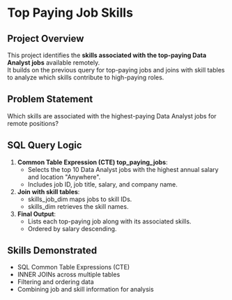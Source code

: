 # Top Paying Job Skills

## Project Overview
This project identifies the **skills associated with the top-paying Data Analyst jobs** available remotely.  
It builds on the previous query for top-paying jobs and joins with skill tables to analyze which skills contribute to high-paying roles.

## Problem Statement
Which skills are associated with the highest-paying Data Analyst jobs for remote positions?

## SQL Query Logic
1. **Common Table Expression (CTE) top_paying_jobs**:
   - Selects the top 10 Data Analyst jobs with the highest annual salary and location "Anywhere".  
   - Includes job ID, job title, salary, and company name.  
2. **Join with skill tables**:
   - skills_job_dim maps jobs to skill IDs.  
   - skills_dim retrieves the skill names.  
3. **Final Output**:
   - Lists each top-paying job along with its associated skills.  
   - Ordered by salary descending.

## Skills Demonstrated
- SQL Common Table Expressions (CTE)  
- INNER JOINs across multiple tables  
- Filtering and ordering data  
- Combining job and skill information for analysis
